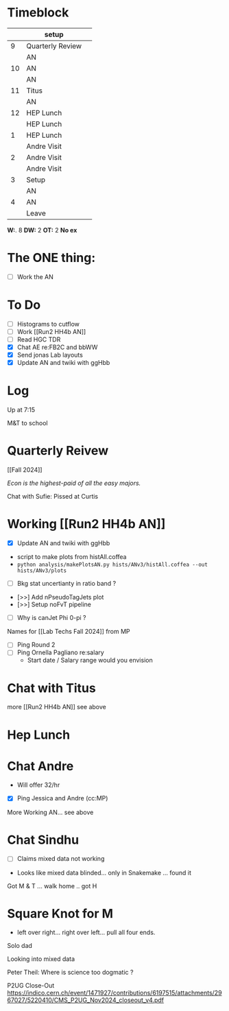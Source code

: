 # Timeblock

|     | setup            |     |
| --- | ---------------- | --- |
| 9   | Quarterly Review |     |
|     | AN               |     |
| 10  | AN               |     |
|     | AN               |     |
| 11  | Titus            |     |
|     | AN               |     |
| 12  | HEP Lunch        |     |
|     | HEP Lunch        |     |
| 1   | HEP Lunch        |     |
|     | Andre Visit      |     |
| 2   | Andre Visit      |     |
|     | Andre Visit      |     |
| 3   | Setup            |     |
|     | AN               |     |
| 4   | AN               |     |
|     | Leave            |     |

**W:**. 8 
**DW:** 2 
**OT:** 2
 **No ex**

# The ONE thing: 
- [ ] Work the AN


# To Do
- [ ] Histograms to cutflow
- [ ] Work [[Run2 HH4b AN]]
- [ ]  Read HGC TDR
- [x]  Chat AE re:FB2C and bbWW
- [x] Send jonas Lab layouts
- [x] Update AN and twiki with ggHbb

# Log

Up at 7:15

M&T to school

# Quarterly Reivew
[[Fall 2024]]

_Econ is the highest-paid of all the easy majors._

Chat with Sufie: Pissed at Curtis
# Working [[Run2 HH4b AN]]
- [x] Update AN and twiki with ggHbb
- script to make plots from histAll.coffea
- `python analysis/makePlotsAN.py hists/ANv3/histAll.coffea --out hists/ANv3/plots`
- [ ] Bkg stat uncertianty in ratio band ?
- [>>] Add nPseudoTagJets plot
- [>>] Setup noFvT pipeline
- [ ] Why is canJet Phi 0-pi ?

Names for [[Lab Techs Fall 2024]] from MP
- [ ] Ping Round 2
- [ ] Ping Ornella Pagliano re:salary
	- Start date / Salary range would you envision

# Chat with Titus 

more [[Run2 HH4b AN]] see above


# Hep Lunch 


# Chat Andre
- Will offer 32/hr
- [x] Ping Jessica and Andre (cc:MP) 


More Working AN... see above

# Chat Sindhu
- [ ]  Claims mixed data not working 
- Looks like mixed data blinded... only in Snakemake ... found it

Got M & T ... walk home .. got H 

# Square Knot for M
- left over right... right over left... pull all four ends.


Solo dad

Looking into mixed data

Peter Theil:  Where is science too dogmatic ?

P2UG Close-Out
https://indico.cern.ch/event/1471927/contributions/6197515/attachments/2967027/5220410/CMS_P2UG_Nov2024_closeout_v4.pdf